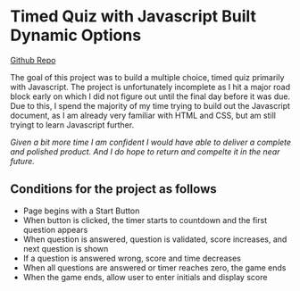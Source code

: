 # Timed Quiz with Javascript Built Dynamic Options

[Github Repo](https://rojorevolution.github.io/004_Code_Quiz/)

The goal of this project was to build a multiple choice, timed quiz primarily with Javascript. The project is unfortunately incomplete as I hit a major road block early on which I did not figure out until the final day before it was due. Due to this, I spend the majority of my time trying to build out the Javascript document, as I am already very familiar with HTML and CSS, but am still tryingt to learn Javascript further. 

*Given a bit more time I am confident I would have able to deliver a complete and polished product. And I do hope to return and compelte it in the near future.*

## Conditions for the project as follows

- Page begins with a Start Button
- When button is clicked, the timer starts to countdown and the first question appears
- When question is answered, question is validated, score increases, and next question is shown
- If a question is answered wrong, score and time decreases
- When all questions are answered or timer reaches zero, the game ends 
- When the game ends, allow user to enter initials and display score

